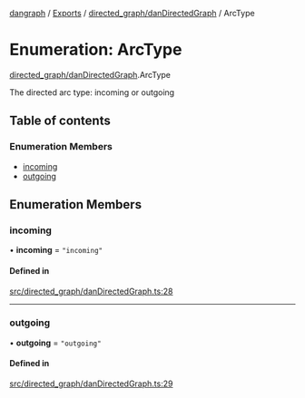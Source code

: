 [dangraph](../README.md) / [Exports](../modules.md) / [directed\_graph/danDirectedGraph](../modules/directed_graph_danDirectedGraph.md) / ArcType

# Enumeration: ArcType

[directed\_graph/danDirectedGraph](../modules/directed_graph_danDirectedGraph.md).ArcType

The directed arc type: incoming or outgoing

## Table of contents

### Enumeration Members

- [incoming](directed_graph_danDirectedGraph.ArcType.md#incoming)
- [outgoing](directed_graph_danDirectedGraph.ArcType.md#outgoing)

## Enumeration Members

### incoming

• **incoming** = ``"incoming"``

#### Defined in

[src/directed_graph/danDirectedGraph.ts:28](https://github.com/evildead/DanGraph/blob/81ddea9/src/directed_graph/danDirectedGraph.ts#L28)

___

### outgoing

• **outgoing** = ``"outgoing"``

#### Defined in

[src/directed_graph/danDirectedGraph.ts:29](https://github.com/evildead/DanGraph/blob/81ddea9/src/directed_graph/danDirectedGraph.ts#L29)
